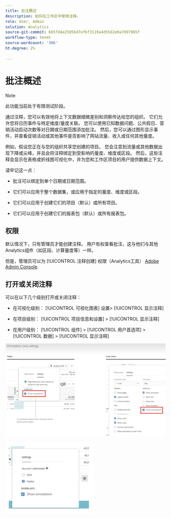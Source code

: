 ```yaml
---
title: 批注概述
description: 如何在工作区中使用注释。
role: User, Admin
solution: Analytics
source-git-commit: 6b5fd4e25056d7efbf3119a4d55d2e0a7897965f
workflow-type: tm+mt
source-wordcount: '306'
ht-degree: 2%

---
```


# 批注概述

>[!NOTE]
>
>此功能当前处于有限测试阶段。

通过注释，您可以有效地将上下文数据细微差别和洞察传达给您的组织。 它们允许您将日历事件与特定维度/量度关联。 您可以使用已知数据问题、公共假日、营销活动启动次数等对日期或日期范围添加批注。 然后，您可以通过图形显示事件，并查看促销活动或其他事件是否影响了网站流量、收入或任何其他量度。

例如，假设您正在与您的组织共享您创建的项目。 您会注意到流量或其他数据出现下降或尖峰，并且会将注释绑定到受影响的量度、维度或区段。 然后，这些注释会显示在表格或折线图可视化中，并为您和工作区项目的用户提供数据上下文。

请牢记这一点：

* 批注可以绑定到单个日期或日期范围。

* 它们可以应用于整个数据集，或应用于指定的量度、维度或区段。

* 它们可以应用于创建它们的项目（默认）或所有项目。

* 它们可以应用于创建它们的报表包（默认）或所有报表包。

## 权限

默认情况下，只有管理员才能创建注释。 用户有权查看批注，这与他们与其他Analytics组件（如区段、计算量度等）一样。

但是，管理员可以为 [!UICONTROL 注释创建] 权限（Analytics工具） [Adobe Admin Console](https://experienceleague.adobe.com/docs/analytics/admin/admin-console/permissions/analytics-tools.html?lang=en).

## 打开或关闭注释

可以在以下几个级别打开或关闭注释：

* 在可视化级别： [!UICONTROL 可视化图表] 设置> [!UICONTROL 显示注释]

* 在项目级别： [!UICONTROL 项目信息和设置] > [!UICONTROL 显示注释]

* 在用户级别： [!UICONTROL 组件] > [!UICONTROL 用户首选项] > [!UICONTROL 数据] > [!UICONTROL 显示注释]

![](assets/show-ann.png)

![](assets/show-ann2.png)